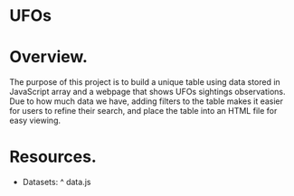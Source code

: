 # UFOs
# Overview.
The purpose of this project is to build a unique table using data stored in JavaScript array and a webpage that shows UFOs sightings observations. Due to how much data we have, adding filters to the table makes it easier for users to refine their search, and place the table into an HTML file for easy viewing.

# Resources.
* Datasets:
^ data.js
